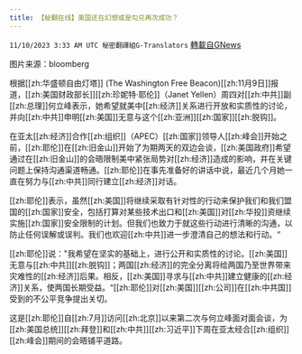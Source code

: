 ```yaml
---
title: 【秘翻在线】美国还在幻想或是勾兑再次成功？
---
```

`11/10/2023 3:33 AM UTC 秘密翻譯組G-Translators` [轉載自GNews](https://gnews.org/articles/1953408)

图片来源：bloomberg         

根据[[zh:华盛顿自由灯塔]] (The Washington Free Beacon)[[zh:11月9日]]报道，[[zh:美国财政部长]][[zh:珍妮特·耶伦]]（Janet Yellen）周四对[[zh:中共]]副[[zh:总理]]何立峰表示，她希望就美中[[zh:经济]]关系进行开放和实质性的讨论，并向[[zh:中共]]申明[[zh:美国]]无意与这个[[zh:亚洲]][[zh:国家]][[zh:脱钩]]。

在亚太[[zh:经济]]合作[[zh:组织]]（APEC）[[zh:国家]]领导人[[zh:峰会]]开始之前，[[zh:耶伦]]在[[zh:旧金山]]开始了为期两天的双边会谈，[[zh:美国政府]]希望通过在[[zh:旧金山]]的会晤限制美中紧张局势对[[zh:经济]]造成的影响，并在关键问题上保持沟通渠道畅通。[[zh:耶伦]]在事先准备好的讲话中说，最近几个月她一直在努力与[[zh:中共]]同行建立[[zh:经济]]对话。

[[zh:耶伦]]表示，虽然[[zh:美国]]将继续采取有针对性的行动来保护我们和我们盟国的[[zh:国家]]安全，包括打算对某些技术出口和[[zh:美国]]对[[zh:华投]]资继续实施[[zh:国家]]安全限制的计划。但我们也致力于就这些行动进行清晰的沟通，以防止任何误解或误判。我们也欢迎[[zh:中共]]进一步澄清自己的想法和行动。“

[[zh:耶伦]]说："我希望在坚实的基础上，进行公开和实质性的讨论。[[zh:美国]]无意与[[zh:中共]][[zh:脱钩]]；两国[[zh:经济]]的完全分离将给两国乃至世界带来灾难性的[[zh:经济]]后果。相反，[[zh:美国]]寻求与[[zh:中共]]建立健康的[[zh:经济]]关系，使两国长期受益。“[[zh:耶伦]]对[[zh:美国]][[zh:公司]]在[[zh:中共国]]受到的不公平竞争提出关切。

这是[[zh:耶伦]]自[[zh:7月]]访问[[zh:北京]]以来第二次与何立峰面对面会谈，为[[zh:美国总统]][[zh:拜登]]和[[zh:中共]][[zh:习近平]]下周在亚太经合[[zh:组织]][[zh:峰会]]期间的会晤铺平道路。
